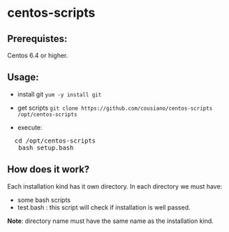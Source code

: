 centos-scripts
==============

Prerequistes:
-------------

Centos 6.4 or higher.

Usage:
------

* install git
`yum -y install git`

* get scripts
`git clone https://github.com/cousiano/centos-scripts /opt/centos-scripts`

* execute:
<pre>
  cd /opt/centos-scripts
   bash setup.bash
</pre>

How does it work?
----------------

Each installation kind has it own directory.
In each directory we must have:
- some bash scripts
- test.bash : this script will check if installation is well passed.

**Note**: directory name must have the same name as the installation kind. 
